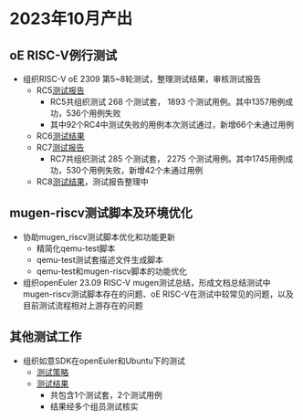 # 2023年10月产出
## oE RISC-V例行测试
- 组织RISC-V oE 2309 第5~8轮测试，整理测试结果，审核测试报告
  - RC5[测试报告](https://gitee.com/yunxiangluo/open-euler-risc-v-23.09-test/blob/master/Round5/Mugen/README.md)
    - RC5共组织测试 268 个测试套， 1893 个测试用例。其中1357用例成功，536个用例失败
    - 其中92个RC4中测试失败的用例本次测试通过，新增66个未通过用例
  - RC6[测试结果](https://gitee.com/yunxiangluo/open-euler-risc-v-23.09-test/tree/master/Round6/Mugen)
  - RC7[测试报告](https://gitee.com/yunxiangluo/open-euler-risc-v-23.09-test/blob/master/Round7/Mugen/README.md)
    - RC7共组织测试 285 个测试套， 2275 个测试用例。其中1745用例成功，530个用例失败，新增42个未通过用例
  - RC8[测试结果](https://github.com/KotorinMinami/res_list/commit/37fae845c62af273b1428215c732b4d7290fb6ec)，测试报告整理中
## mugen-riscv测试脚本及环境优化
- 协助mugen_riscv测试脚本优化和功能更新
  - 精简化qemu-test脚本
  - qemu-test测试套描述文件生成脚本
  - qemu-test和mugen-riscv脚本的功能优化
- 组织openEuler 23.09 RISC-V mugen测试总结，形成文档总结测试中mugen-riscv测试脚本存在的问题、oE RISC-V在测试中较常见的问题，以及目前测试流程相对上游存在的问题
## 其他测试工作
- 组织如意SDK在openEuler和Ubuntu下的测试
  - [测试策略](https://gitlab.inuyasha.love/weilinfox/plct-working/-/blob/master/Done/Month04/Week4/RUYI%20%E5%8C%85%E7%AE%A1%E7%90%86%20demo%20%E7%89%88%E6%9C%AC%E6%B5%8B%E8%AF%95%E7%AD%96%E7%95%A5.md)
  - [测试结果](https://gitlab.inuyasha.love/weilinfox/plct-working/-/blob/master/Done/Month04/Week4/RUYI%20%E5%8C%85%E7%AE%A1%E7%90%86%20demo%20%E7%89%88%E6%9C%AC%E6%B5%8B%E8%AF%95%E7%BB%93%E6%9E%9C.md)
    - 共包含1个测试套，2个测试用例
    - 结果经多个组员测试核实
